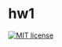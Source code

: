 # hw1

[![MIT license](https://img.shields.io/badge/license-MIT-blue.svg)](https://github.com/breakchir/fp-homework/blob/master/hw1/LICENSE)
